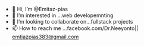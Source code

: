 - 👋 Hi, I’m @Emitaz-pias
- 👀 I’m interested in ...web developemnting
- 💞️ I’m looking to collaborate on...fullstack projects
- 📫 How to reach me ...facebook.com/Dr.Neeyonto|| emtiazpias383@gmail.com

<!---
Emitaz-pias/Emitaz-pias is a ✨ special ✨ repository because its `README.md` (this file) appears on your GitHub profile.
You can click the Preview link to take a look at your changes.
--->
